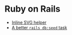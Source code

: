 # Ruby on Rails

* [Inline SVG helper](https://github.com/railslove/patterns/blob/master/ruby_on_rails/inline_svg_helper.md)
* [A better `rails db:seed` task](https://github.com/railslove/patterns/blob/master/ruby_on_rails/better_rails_db_seed_task.md)
